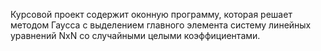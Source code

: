 Курсовой проект содержит оконную программу, которая решает методом Гаусса с выделением главного элемента систему линейных уравнений NxN со случайными целыми коэффициентами.

